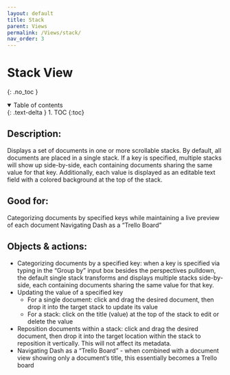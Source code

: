 ```yaml
---
layout: default
title: Stack
parent: Views
permalink: /Views/stack/
nav_order: 3
---
```


# Stack View
{: .no_toc }

<details open markdown="block">
  <summary>
    Table of contents
  </summary>
  {: .text-delta }
1. TOC
{:toc}
</details>

## Description: 
Displays a set of documents in one or more scrollable stacks. By default, all documents are placed in a single stack. If a key is specified, multiple stacks will show up side-by-side, each containing documents sharing the same value for that key. Additionally, each value is displayed as an editable text field with a colored background at the top of the stack. 

## Good for:
Categorizing documents by specified keys while maintaining a live preview of each document
Navigating Dash as a “Trello Board” 

## Objects & actions: 
- Categorizing documents by a specified key: when a key is specified via typing in the “Group by” input box besides the perspectives pulldown, the default single stack transforms and displays multiple stacks side-by-side, each containing documents sharing the same value for that key. 
- Updating the value of a specified key
  - For a single document: click and drag the desired document, then drop it into the target stack to update its value 
  - For a stack: click on the title (value) at the top of the stack to edit or delete the value
- Reposition documents within a stack: click and drag the desired document, then drop it into the target location within the stack to reposition it vertically. This will not affect its metadata. 
- Navigating Dash as a “Trello Board” - when combined with a document view showing only a document’s title, this essentially becomes a Trello board 
